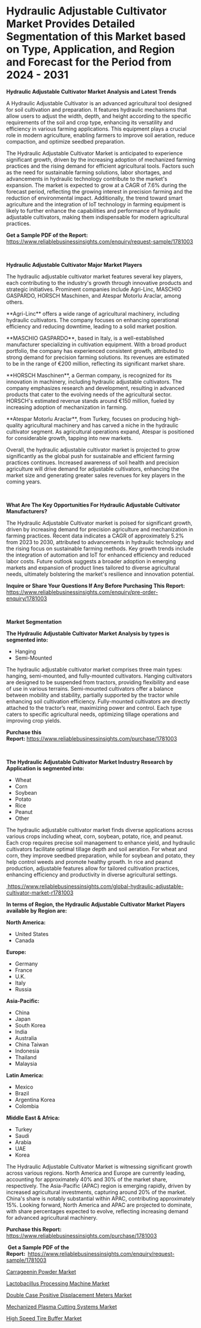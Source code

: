 <p><h1>Hydraulic Adjustable Cultivator Market Provides Detailed Segmentation of this Market based on Type, Application, and Region and Forecast for the Period from 2024 - 2031</h1></p><p><strong>Hydraulic Adjustable Cultivator Market Analysis and Latest Trends</strong></p>
<p><p>A Hydraulic Adjustable Cultivator is an advanced agricultural tool designed for soil cultivation and preparation. It features hydraulic mechanisms that allow users to adjust the width, depth, and height according to the specific requirements of the soil and crop type, enhancing its versatility and efficiency in various farming applications. This equipment plays a crucial role in modern agriculture, enabling farmers to improve soil aeration, reduce compaction, and optimize seedbed preparation.</p><p>The Hydraulic Adjustable Cultivator Market is anticipated to experience significant growth, driven by the increasing adoption of mechanized farming practices and the rising demand for efficient agricultural tools. Factors such as the need for sustainable farming solutions, labor shortages, and advancements in hydraulic technology contribute to the market's expansion. The market is expected to grow at a CAGR of 7.6% during the forecast period, reflecting the growing interest in precision farming and the reduction of environmental impact. Additionally, the trend toward smart agriculture and the integration of IoT technology in farming equipment is likely to further enhance the capabilities and performance of hydraulic adjustable cultivators, making them indispensable for modern agricultural practices.</p></p>
<p><strong>Get a Sample PDF of the Report:&nbsp;</strong> <a href="https://www.reliablebusinessinsights.com/enquiry/request-sample/1781003?utm_campaign=1358&utm_medium=2&utm_source=Github&utm_content=ia&utm_term=13102024&utm_id=hydraulic-adjustable-cultivator">https://www.reliablebusinessinsights.com/enquiry/request-sample/1781003</a></p>
<p>&nbsp;</p>
<p><strong>Hydraulic Adjustable Cultivator Major Market Players</strong></p>
<p><p>The hydraulic adjustable cultivator market features several key players, each contributing to the industry's growth through innovative products and strategic initiatives. Prominent companies include Agri-Linc, MASCHIO GASPARDO, HORSCH Maschinen, and Atespar Motorlu Araclar, among others.</p><p>**Agri-Linc** offers a wide range of agricultural machinery, including hydraulic cultivators. The company focuses on enhancing operational efficiency and reducing downtime, leading to a solid market position.</p><p>**MASCHIO GASPARDO**, based in Italy, is a well-established manufacturer specializing in cultivation equipment. With a broad product portfolio, the company has experienced consistent growth, attributed to strong demand for precision farming solutions. Its revenues are estimated to be in the range of €200 million, reflecting its significant market share.</p><p>**HORSCH Maschinen**, a German company, is recognized for its innovation in machinery, including hydraulic adjustable cultivators. The company emphasizes research and development, resulting in advanced products that cater to the evolving needs of the agricultural sector. HORSCH's estimated revenue stands around €150 million, fueled by increasing adoption of mechanization in farming.</p><p>**Atespar Motorlu Araclar**, from Turkey, focuses on producing high-quality agricultural machinery and has carved a niche in the hydraulic cultivator segment. As agricultural operations expand, Atespar is positioned for considerable growth, tapping into new markets.</p><p>Overall, the hydraulic adjustable cultivator market is projected to grow significantly as the global push for sustainable and efficient farming practices continues. Increased awareness of soil health and precision agriculture will drive demand for adjustable cultivators, enhancing the market size and generating greater sales revenues for key players in the coming years.</p></p>
<p>&nbsp;</p>
<p><strong>What Are The Key Opportunities For Hydraulic Adjustable Cultivator Manufacturers?</strong></p>
<p><p>The Hydraulic Adjustable Cultivator market is poised for significant growth, driven by increasing demand for precision agriculture and mechanization in farming practices. Recent data indicates a CAGR of approximately 5.2% from 2023 to 2030, attributed to advancements in hydraulic technology and the rising focus on sustainable farming methods. Key growth trends include the integration of automation and IoT for enhanced efficiency and reduced labor costs. Future outlook suggests a broader adoption in emerging markets and expansion of product lines tailored to diverse agricultural needs, ultimately bolstering the market's resilience and innovation potential.</p></p>
<p><strong>Inquire or Share Your Questions If Any Before Purchasing This Report:</strong> <a href="https://www.reliablebusinessinsights.com/enquiry/pre-order-enquiry/1781003?utm_campaign=1358&utm_medium=2&utm_source=Github&utm_content=ia&utm_term=13102024&utm_id=hydraulic-adjustable-cultivator">https://www.reliablebusinessinsights.com/enquiry/pre-order-enquiry/1781003</a></p>
<p>&nbsp;</p>
<p><strong>Market Segmentation</strong></p>
<p><strong>The Hydraulic Adjustable Cultivator Market Analysis by types is segmented into:</strong></p>
<p><ul><li>Hanging</li><li>Semi-Mounted</li></ul></p>
<p><p>The hydraulic adjustable cultivator market comprises three main types: hanging, semi-mounted, and fully-mounted cultivators. Hanging cultivators are designed to be suspended from tractors, providing flexibility and ease of use in various terrains. Semi-mounted cultivators offer a balance between mobility and stability, partially supported by the tractor while enhancing soil cultivation efficiency. Fully-mounted cultivators are directly attached to the tractor’s rear, maximizing power and control. Each type caters to specific agricultural needs, optimizing tillage operations and improving crop yields.</p></p>
<p><strong>Purchase this Report:&nbsp;</strong><a href="https://www.reliablebusinessinsights.com/purchase/1781003?utm_campaign=1358&utm_medium=2&utm_source=Github&utm_content=ia&utm_term=13102024&utm_id=hydraulic-adjustable-cultivator">https://www.reliablebusinessinsights.com/purchase/1781003</a></p>
<p>&nbsp;</p>
<p><strong>The Hydraulic Adjustable Cultivator Market Industry Research by Application is segmented into:</strong></p>
<p><ul><li>Wheat</li><li>Corn</li><li>Soybean</li><li>Potato</li><li>Rice</li><li>Peanut</li><li>Other</li></ul></p>
<p><p>The hydraulic adjustable cultivator market finds diverse applications across various crops including wheat, corn, soybean, potato, rice, and peanut. Each crop requires precise soil management to enhance yield, and hydraulic cultivators facilitate optimal tillage depth and soil aeration. For wheat and corn, they improve seedbed preparation, while for soybean and potato, they help control weeds and promote healthy growth. In rice and peanut production, adjustable features allow for tailored cultivation practices, enhancing efficiency and productivity in diverse agricultural settings.</p></p>
<p><a href="https://www.reliablebusinessinsights.com/global-hydraulic-adjustable-cultivator-market-r1781003?utm_campaign=1358&utm_medium=2&utm_source=Github&utm_content=ia&utm_term=13102024&utm_id=hydraulic-adjustable-cultivator">&nbsp;https://www.reliablebusinessinsights.com/global-hydraulic-adjustable-cultivator-market-r1781003</a></p>
<p><strong>In terms of Region, the Hydraulic Adjustable Cultivator Market Players available by Region are:</strong></p>
<p>
    <p> <strong> North America: </strong>
        <ul>
            <li>United States</li>
            <li>Canada</li>
        </ul>
        </p> 
    <p> <strong> Europe: </strong>
        <ul>
            <li>Germany</li>
            <li>France</li>
            <li>U.K.</li>
            <li>Italy</li>
            <li>Russia</li>
        </ul>
        </p> 
    <p> <strong> Asia-Pacific: </strong>
        <ul>
            <li>China</li>
            <li>Japan</li>
            <li>South Korea</li>
            <li>India</li>
            <li>Australia</li>
            <li>China Taiwan</li>
            <li>Indonesia</li>
            <li>Thailand</li>
            <li>Malaysia</li>
        </ul>
        </p> 
    <p> <strong> Latin America: </strong>
        <ul>
            <li>Mexico</li>
            <li>Brazil</li>
            <li>Argentina Korea</li>
            <li>Colombia</li>
        </ul>
        </p> 
    <p> <strong> Middle East & Africa: </strong>
        <ul>
            <li>Turkey</li>
            <li>Saudi</li>
            <li>Arabia</li>
            <li>UAE</li>
            <li>Korea</li>
        </ul>
    </p>
    </p>
<p><p>The Hydraulic Adjustable Cultivator Market is witnessing significant growth across various regions. North America and Europe are currently leading, accounting for approximately 40% and 30% of the market share, respectively. The Asia-Pacific (APAC) region is emerging rapidly, driven by increased agricultural investments, capturing around 20% of the market. China's share is notably substantial within APAC, contributing approximately 15%. Looking forward, North America and APAC are projected to dominate, with share percentages expected to evolve, reflecting increasing demand for advanced agricultural machinery.</p></p>
<p><strong>Purchase this Report: </strong><a href="https://www.reliablebusinessinsights.com/purchase/1781003?utm_campaign=1358&utm_medium=2&utm_source=Github&utm_content=ia&utm_term=13102024&utm_id=hydraulic-adjustable-cultivator">https://www.reliablebusinessinsights.com/purchase/1781003</a></p>
<p>&nbsp;<strong>Get a Sample PDF of the Report:&nbsp;&nbsp;</strong><a href="https://www.reliablebusinessinsights.com/enquiry/request-sample/1781003?utm_campaign=1358&utm_medium=2&utm_source=Github&utm_content=ia&utm_term=13102024&utm_id=hydraulic-adjustable-cultivator">https://www.reliablebusinessinsights.com/enquiry/request-sample/1781003</a></p>
<p><strong></strong></p>
<p><p><a href="https://www.linkedin.com/pulse/carrageenin-powder-market-size-type-kappa-carrageeniniota-r4lwc?utm_campaign=1358&utm_medium=2&utm_source=Github&utm_content=ia&utm_term=13102024&utm_id=hydraulic-adjustable-cultivator">Carrageenin Powder Market</a></p><p><a href="https://www.linkedin.com/pulse/global-lactobacillus-processing-machine-market-trends-innovations-hcehe?utm_campaign=1358&utm_medium=2&utm_source=Github&utm_content=ia&utm_term=13102024&utm_id=hydraulic-adjustable-cultivator">Lactobacillus Processing Machine Market</a></p><p><a href="https://www.linkedin.com/pulse/double-case-positive-displacement-meters-market-global-on70e?utm_campaign=1358&utm_medium=2&utm_source=Github&utm_content=ia&utm_term=13102024&utm_id=hydraulic-adjustable-cultivator">Double Case Positive Displacement Meters Market</a></p><p><a href="https://www.linkedin.com/pulse/insights-mechanized-plasma-cutting-systems-market-size-which-expanding-0i9te?utm_campaign=1358&utm_medium=2&utm_source=Github&utm_content=ia&utm_term=13102024&utm_id=hydraulic-adjustable-cultivator">Mechanized Plasma Cutting Systems Market</a></p><p><a href="https://www.linkedin.com/pulse/shaping-forces-high-speed-tire-buffer-market-applications-types-dahce?utm_campaign=1358&utm_medium=2&utm_source=Github&utm_content=ia&utm_term=13102024&utm_id=hydraulic-adjustable-cultivator">High Speed Tire Buffer Market</a></p></p>